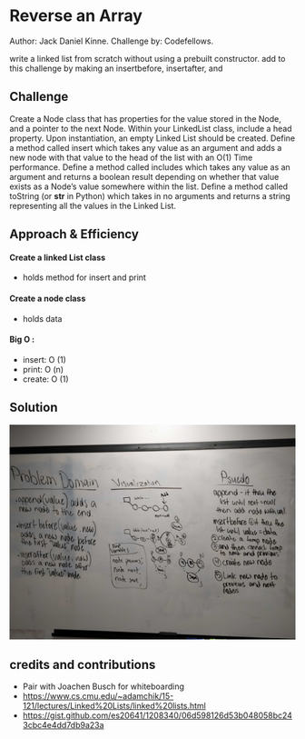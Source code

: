 # Reverse an Array
Author: Jack Daniel Kinne.
Challenge by: Codefellows.
<!-- Short summary or background information -->
write a linked list from scratch without using a prebuilt constructor.
add to this challenge by making an insertbefore, insertafter, and 

## Challenge
<!-- Description of the challenge -->
Create a Node class that has properties for the value stored in the Node, and a pointer to the next Node.
Within your LinkedList class, include a head property. Upon instantiation, an empty Linked List should be 
created.
Define a method called insert which takes any value as an argument and adds a new node with that value to the 
head of the list with an O(1) Time performance.
Define a method called includes which takes any value as an argument and returns a boolean result depending 
on whether that value exists as a Node’s value somewhere within the list.
Define a method called toString (or __str__ in Python) which takes in no arguments and returns a string 
representing all the values in the Linked List.

## Approach & Efficiency
<!-- What approach did you take? Why? What is the Big O space/time for this approach? -->
#### Create a linked List class
- holds method for insert and print
#### Create a node class
- holds data
#### Big O : 
- insert: O (1)
- print: O (n)
- create: O (1)

## Solution
<!-- Embedded whiteboard image -->
![whiteboard](../assets/linkedListExtended.jpg)

## credits and contributions
- Pair with Joachen Busch for whiteboarding
- https://www.cs.cmu.edu/~adamchik/15-121/lectures/Linked%20Lists/linked%20lists.html
- https://gist.github.com/es20641/1208340/06d598126d53b048058bc243cbc4e4dd7db9a23a

